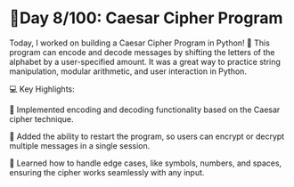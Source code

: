 # 🚀Day 8/100: Caesar Cipher Program

Today, I worked on building a Caesar Cipher Program in Python! 🐍
This program can encode and decode messages by shifting the letters of the alphabet by a user-specified amount. 
It was a great way to practice string manipulation, modular arithmetic, and user interaction in Python.

💻 Key Highlights:

🔑 Implemented encoding and decoding functionality based on the Caesar cipher technique.

🔄 Added the ability to restart the program, so users can encrypt or decrypt multiple messages in a single session.

🤔 Learned how to handle edge cases, like symbols, numbers, and spaces, ensuring the cipher works seamlessly with any input.
